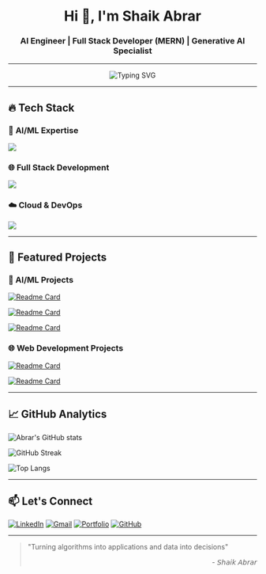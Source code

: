 <h1 align="center">Hi 👋, I'm Shaik Abrar</h1>
<h3 align="center">AI Engineer | Full Stack Developer (MERN) | Generative AI Specialist</h3>

---

<p align="center">
  <img src="https://readme-typing-svg.herokuapp.com?font=Fira+Code&duration=3000&pause=1000&center=true&vCenter=true&multiline=true&width=800&height=100&lines=Generative+AI+Specialist+🤖;MERN+Full+Stack+Developer+👨‍💻;Passionate+about+Deep+Learning+and+Cloud+Deployment+☁️" alt="Typing SVG" />
</p>

---




## 🔥 Tech Stack

### 🤖 **AI/ML Expertise**
<p>
  <img src="https://skillicons.dev/icons?i=py,tensorflow,pytorch,opencv" />
</p>

### 🌐 **Full Stack Development**
<p>
  <img src="https://skillicons.dev/icons?i=js,react,nodejs,mongodb,express,nextjs,tailwind" />
</p>

### ☁️ **Cloud & DevOps**
<p>
  <img src="https://skillicons.dev/icons?i=aws,azure,git,docker" />
</p>

---

## 🚀 **Featured Projects**

### 🤖 AI/ML Projects
<div align="left">
  
[![Readme Card](https://github-readme-stats.vercel.app/api/pin/?username=Abrar030&repo=Candidate-filtering-system-main&theme=radical)](https://github.com/Abrar030/Candidate-filtering-system-main)
  
[![Readme Card](https://github-readme-stats.vercel.app/api/pin/?username=Abrar030&repo=UAV-spoofing&theme=radical)](https://github.com/Abrar030/UAV-spoofing)

[![Readme Card](https://github-readme-stats.vercel.app/api/pin/?username=Abrar030&repo=Shrimp-Detection-&theme=radical)](https://github.com/Abrar030/Shrimp-Detection-)

</div>

### 🌐 Web Development Projects
<div align="left">
  
[![Readme Card](https://github-readme-stats.vercel.app/api/pin/?username=Abrar030&repo=E-commerce&theme=radical)](https://github.com/Abrar030/E-commerce)
  
[![Readme Card](https://github-readme-stats.vercel.app/api/pin/?username=Abrar030&repo=FoodDelivery-MERN&theme=radical)](https://github.com/Abrar030/FoodDelivery-MERN)

</div>

---

## 📈 **GitHub Analytics**

<div align="left">
  
![Abrar's GitHub stats](https://github-readme-stats.vercel.app/api?username=Abrar030&show_icons=true&theme=radical&include_all_commits=true&count_private=true)
  
![GitHub Streak](https://streak-stats.demolab.com?user=Abrar030&theme=radical)
  
![Top Langs](https://github-readme-stats.vercel.app/api/top-langs/?username=Abrar030&layout=compact&theme=radical)

</div>

---

## 📫 **Let's Connect**

<div align="left">
  
[![LinkedIn](https://img.shields.io/badge/LinkedIn-0077B5?style=for-the-badge&logo=linkedin&logoColor=white)](https://linkedin.com/in/abrar-shaik-b27018362)
[![Gmail](https://img.shields.io/badge/Gmail-D14836?style=for-the-badge&logo=gmail&logoColor=white)](mailto:shaikabrar946@gmail.com)
[![Portfolio](https://img.shields.io/badge/Portfolio-4285F4?style=for-the-badge&logo=google-chrome&logoColor=white)](https://www.shaikabrar.org)
[![GitHub](https://img.shields.io/badge/GitHub-100000?style=for-the-badge&logo=github&logoColor=white)](https://github.com/Abrar030)

</div>

---

> "Turning algorithms into applications and data into decisions"  
> <div align="right">- 𝘚𝘩𝘢𝘪𝘬 𝘈𝘣𝘳𝘢𝘳</div>
